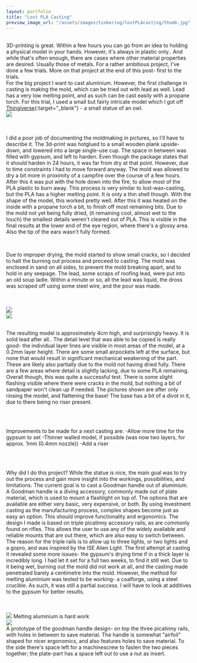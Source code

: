 ```yaml
---
layout: portfolio
title: "Lost PLA Casting"
preview_image_url: "/assets/images/tinkering/lostPLAcasting/thumb.jpg"
---
```


<br/>



<div class="ui two column grid">
<div class="column">
3D-printing is great. Within a few hours you can go from an idea to holding a physical model in your hands. However, it's always in plastic only.. And while that's often enough, there are cases where other material properties are desired. Usually those of metals. For a rather ambitious project, I've done a few trials. More on that project at the end of this post- first to the trials.
<br/>
For the big project I want to cast aluminium. However, the first challenge in casting is making the mold, which can be tried out with lead as well. Lead has a very low melting point, and as such can be cast easily with a propane torch. For this trial, I used a small but fairly intricate model which I got off <a href="https://www.thingiverse.com/thing:1229043">Thingiverse</a>{:target="_blank"} - a small statue of an owl.


</div>
<div class="column">
  <img class="ui huge image" src="/assets/images/tinkering/lostPLAcasting/webpreviewofmodel.jpg"/>

</div>
</div>

<br/>
<br/>

I did a poor job of documenting the moldmaking in pictures, so I'll have to describe it.
The 3d-print was hotglued to a small wooden plank upside-down, and lowered into a large single-use cup. The space in between was filled with gypsum, and left to harden. Even though the package states that it should harden in 24 hours, it was far from dry at that point. However, due to time constraints I had to move forward anyway.
The mold was allowed to dry a bit more in proximity of a campfire over the course of a few hours. After this it was put with the hole down into the fire, to allow most of the PLA plastic to burn away. This process is very similar to lost-wax-casting, but the PLA has a higher melting point. It is only a thin shell though.
With the shape of the model, this worked pretty well. After this it was heated on the inside with a propane torch a bit, to finish off most remaining bits. Due to the mold not yet being fully dried, (it remaining cool, almost wet to the touch) the smallest details weren't cleared out of PLA. This is visible in the final results at the lower end of the eye region, where there's a glossy area. Also the tip of the ears wasn't fully formed.

<br/>

Due to improper drying, the mold started to show small cracks, so I decided to halt the burning out process and proceed to casting. The mold was enclosed in sand on all sides, to prevent the mold breaking apart, and to hold in any seepage.
The lead, some scraps of roofing lead, were put into an old soup ladle. Within a minute or so, all the lead was liquid, the dross was scraped off using some steel wire, and the pour was made.


<br/>
<br/>

<div class="ui two column grid">
<div class="column">

<img class="ui fluid centered image" src="/assets/images/tinkering/lostPLAcasting/owl1.jpg"/>
<br/>
</div>
<div class="column">
<img class="ui fluid centered image" src="/assets/images/tinkering/lostPLAcasting/owl2.jpg"/>
<br/>
</div>
</div>
<br/>

The resulting model is approximately 4cm high, and surprisingly heavy. It is solid lead after all.. The detail level that was able to be copied is really good- the individual layer lines are visible in most areas of the model, at a 0.2mm layer height. There are some small airpockets left at the surface, but none that would result in significant mechanical weakening of the part. These are likely also partially due to the mold not having dried fully. There are a few areas where detail is slightly lacking, due to some PLA remaining. Overall though, this was quite a successful test. There is some slight flashing visible where there were cracks in the mold, but nothing a bit of sandpaper won't clean up if needed. The pictures shown are after only rinsing the model, and flattening the base!
The base has a bit of a divot in it, due to there being no riser present.

<br/>
<br/>

Improvements to be made for a next casting are:
-Allow more time for the gypsum to set
-Thinner walled model, if possible (was now two layers, for approx. 1mm (0.4mm nozzle))
-Add a riser

<br/>
<br/>
<div class="ui two column grid">
<div class="column">

Why did I do this project? While the statue is nice, the main goal was to try out the process and gain more insight into the workings, possibilities, and limitations. The current goal is to cast a Goodman handle out of aluminium. A Goodman handle is a diving accessory, commonly made out of plate material, which is used to mount a flashlight on top of. The options that are available are either very basic, very expensive, or both.
By using investment casting as the manufacturing process, complex shapes become just as easy an option. This should improve functionality and ergonomics. The design I made is based on triple picatinny accessory rails, as are commonly found on rifles. This allows the user to use any of the widely available and reliable mounts that are out there, which are also easy to switch between. The reason for the triple rails is to allow up to three lights, or two lights and a gopro, and was inspired by the ISE Alien Light. The first attempt at casting it revealed some more issues- the gypsum's drying time if in a thick layer is incredibly long. I had let it set for a full two weeks, to find it still wet. Due to it being wet, burning out the mold did not work at all, and the casting made penetrated barely a centimetre into the mold. However, the method for melting aluminium was tested to be working- a coalforge, using a steel crucible. As such, it was still a partial success. I will have to look at additives to the gypsum for better results.

<br/>
<br/>

<img class="ui fluid centered image" src="/assets/images/tinkering/lostPLAcasting/alusmelting.jpg"/>
Melting aluminium is hard work

<br/>
</div>
<div class="column">
<img class="ui fluid centered image" src="/assets/images/tinkering/lostPLAcasting/goodman.jpg"/>
<br/>
A prototype of the goodman handle design- on top the three picatinny rails, with holes in between to save material. The handle is somewhat "airfoil" shaped for nicer ergonomics, and also features holes to save material. To the side there's space left for a machinescrew to fasten the two pieces together; the plate-part has a space left out to use a nut as insert.
</div>
</div>
<br/>
